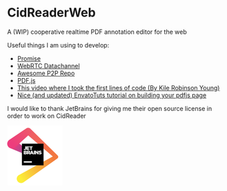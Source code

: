 # CidReaderWeb 
A (WIP) cooperative realtime PDF annotation editor for the web

Useful things I am using to develop:
* [Promise](https://developer.mozilla.org/en-US/docs/Web/JavaScript/Reference/Global_Objects/Promise)
* [WebRTC Datachannel](https://www.html5rocks.com/en/tutorials/webrtc/datachannels/)
* [Awesome P2P Repo](https://github.com/kgryte/awesome-peer-to-peer)
* [PDF.js](https://mozilla.github.io/pdf.js/)
* [This video where I took the first lines of code (By Kile Robinson Young)](https://www.youtube.com/watch?v=IqPJb6o_S1Q)
* [Nice (and updated) EnvatoTuts tutorial on building your pdfjs page](https://code.tutsplus.com/tutorials/how-to-create-a-pdf-viewer-in-javascript--cms-32505)

I would like to thank JetBrains for giving me their open source license in order to work on CidReader

[![JetBrainLogo](https://raw.githubusercontent.com/EnricoPietrocola/Cid/master/jetbrains128.png)](https://www.jetbrains.com/?from=CidReader(AndroidandWeb))
